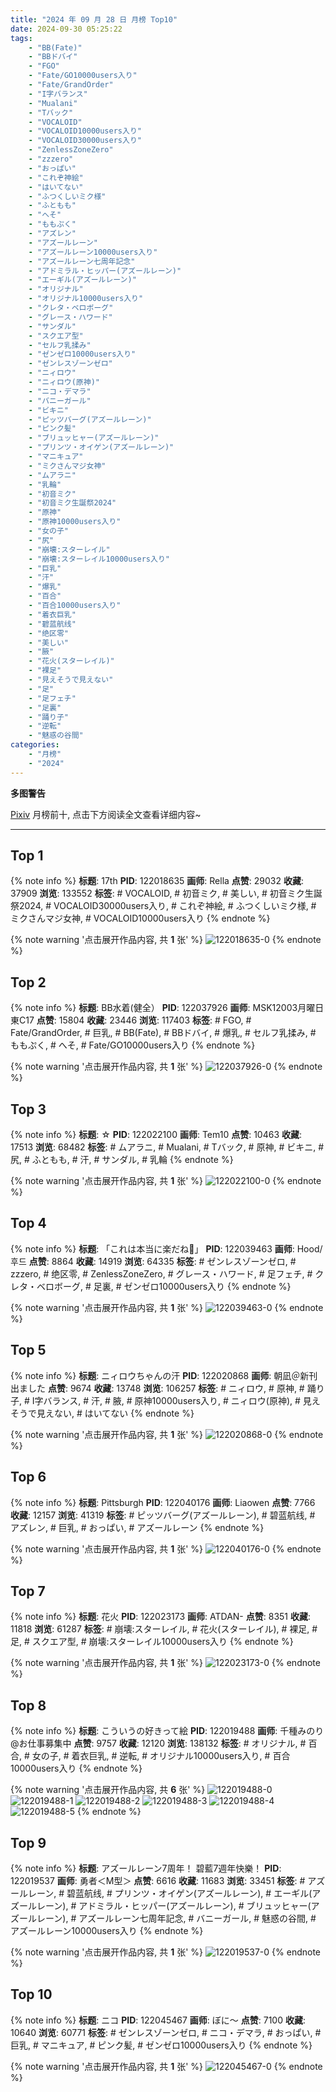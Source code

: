 ```yaml
---
title: "2024 年 09 月 28 日 月榜 Top10"
date: 2024-09-30 05:25:22
tags:
    - "BB(Fate)"
    - "BBドバイ"
    - "FGO"
    - "Fate/GO10000users入り"
    - "Fate/GrandOrder"
    - "I字バランス"
    - "Mualani"
    - "Tバック"
    - "VOCALOID"
    - "VOCALOID10000users入り"
    - "VOCALOID30000users入り"
    - "ZenlessZoneZero"
    - "zzzero"
    - "おっぱい"
    - "これぞ神絵"
    - "はいてない"
    - "ふつくしいミク様"
    - "ふともも"
    - "へそ"
    - "ももぷく"
    - "アズレン"
    - "アズールレーン"
    - "アズールレーン10000users入り"
    - "アズールレーン七周年記念"
    - "アドミラル・ヒッパー(アズールレーン)"
    - "エーギル(アズールレーン)"
    - "オリジナル"
    - "オリジナル10000users入り"
    - "クレタ・ベロボーグ"
    - "グレース・ハワード"
    - "サンダル"
    - "スクエア型"
    - "セルフ乳揉み"
    - "ゼンゼロ10000users入り"
    - "ゼンレスゾーンゼロ"
    - "ニィロウ"
    - "ニィロウ(原神)"
    - "ニコ・デマラ"
    - "バニーガール"
    - "ビキニ"
    - "ピッツバーグ(アズールレーン)"
    - "ピンク髪"
    - "ブリュッヒャー(アズールレーン)"
    - "プリンツ・オイゲン(アズールレーン)"
    - "マニキュア"
    - "ミクさんマジ女神"
    - "ムアラニ"
    - "乳輪"
    - "初音ミク"
    - "初音ミク生誕祭2024"
    - "原神"
    - "原神10000users入り"
    - "女の子"
    - "尻"
    - "崩壊:スターレイル"
    - "崩壊:スターレイル10000users入り"
    - "巨乳"
    - "汗"
    - "爆乳"
    - "百合"
    - "百合10000users入り"
    - "着衣巨乳"
    - "碧蓝航线"
    - "绝区零"
    - "美しい"
    - "腋"
    - "花火(スターレイル)"
    - "裸足"
    - "見えそうで見えない"
    - "足"
    - "足フェチ"
    - "足裏"
    - "踊り子"
    - "逆転"
    - "魅惑の谷間"
categories:
    - "月榜"
    - "2024"
---
```


<i class="fa fa-triangle-exclamation"></i>**多图警告**<i class="fa fa-triangle-exclamation"></i>

[Pixiv](https://www.pixiv.net/) 月榜前十, 点击下方阅读全文查看详细内容~

<!-- more -->

---

## Top 1

{% note info %}
**标题**: 17th
**PID**: 122018635 **画师**: Rella
**点赞**: 29032 **收藏**: 37909 **浏览**: 133552
**标签**: # VOCALOID, # 初音ミク, # 美しい, # 初音ミク生誕祭2024, # VOCALOID30000users入り, # これぞ神絵, # ふつくしいミク様, # ミクさんマジ女神, # VOCALOID10000users入り
{% endnote %}

{% note warning '点击展开作品内容, 共 **1** 张' %}
![122018635-0](https://i.pixiv.re/img-original/img/2024/09/01/00/01/15/122018635_p0.png)
{% endnote %}

## Top 2

{% note info %}
**标题**: BB水着(健全）
**PID**: 122037926 **画师**: MSK12003月曜日東C17
**点赞**: 15804 **收藏**: 23446 **浏览**: 117403
**标签**: # FGO, # Fate/GrandOrder, # 巨乳, # BB(Fate), # BBドバイ, # 爆乳, # セルフ乳揉み, # ももぷく, # へそ, # Fate/GO10000users入り
{% endnote %}

{% note warning '点击展开作品内容, 共 **1** 张' %}
![122037926-0](https://i.pixiv.re/img-original/img/2024/09/01/15/01/24/122037926_p0.jpg)
{% endnote %}

## Top 3

{% note info %}
**标题**: ☆
**PID**: 122022100 **画师**: Tem10
**点赞**: 10463 **收藏**: 17513 **浏览**: 68482
**标签**: # ムアラニ, # Mualani, # Tバック, # 原神, # ビキニ, # 尻, # ふともも, # 汗, # サンダル, # 乳輪
{% endnote %}

{% note warning '点击展开作品内容, 共 **1** 张' %}
![122022100-0](https://i.pixiv.re/img-original/img/2024/09/01/01/16/11/122022100_p0.jpg)
{% endnote %}

## Top 4

{% note info %}
**标题**: 「これは本当に楽だね🎵」
**PID**: 122039463 **画师**: Hood/후드
**点赞**: 8864 **收藏**: 14919 **浏览**: 64335
**标签**: # ゼンレスゾーンゼロ, # zzzero, # 绝区零, # ZenlessZoneZero, # グレース・ハワード, # 足フェチ, # クレタ・ベロボーグ, # 足裏, # ゼンゼロ10000users入り
{% endnote %}

{% note warning '点击展开作品内容, 共 **1** 张' %}
![122039463-0](https://i.pixiv.re/img-original/img/2024/09/01/15/59/45/122039463_p0.png)
{% endnote %}

## Top 5

{% note info %}
**标题**: ニィロウちゃんの汗
**PID**: 122020868 **画师**: 朝凪＠新刊出ました
**点赞**: 9674 **收藏**: 13748 **浏览**: 106257
**标签**: # ニィロウ, # 原神, # 踊り子, # I字バランス, # 汗, # 腋, # 原神10000users入り, # ニィロウ(原神), # 見えそうで見えない, # はいてない
{% endnote %}

{% note warning '点击展开作品内容, 共 **1** 张' %}
![122020868-0](https://i.pixiv.re/img-original/img/2024/09/01/00/41/36/122020868_p0.jpg)
{% endnote %}

## Top 6

{% note info %}
**标题**: Pittsburgh
**PID**: 122040176 **画师**: Liaowen
**点赞**: 7766 **收藏**: 12157 **浏览**: 41319
**标签**: # ピッツバーグ(アズールレーン), # 碧蓝航线, # アズレン, # 巨乳, # おっぱい, # アズールレーン
{% endnote %}

{% note warning '点击展开作品内容, 共 **1** 张' %}
![122040176-0](https://i.pixiv.re/img-original/img/2024/09/01/16/22/02/122040176_p0.png)
{% endnote %}

## Top 7

{% note info %}
**标题**: 花火
**PID**: 122023173 **画师**: ATDAN-
**点赞**: 8351 **收藏**: 11818 **浏览**: 61287
**标签**: # 崩壊:スターレイル, # 花火(スターレイル), # 裸足, # 足, # スクエア型, # 崩壊:スターレイル10000users入り
{% endnote %}

{% note warning '点击展开作品内容, 共 **1** 张' %}
![122023173-0](https://i.pixiv.re/img-original/img/2024/09/03/11/12/20/122023173_p0.png)
{% endnote %}

## Top 8

{% note info %}
**标题**: こういうの好きって絵
**PID**: 122019488 **画师**: 千種みのり@お仕事募集中
**点赞**: 9757 **收藏**: 12120 **浏览**: 138132
**标签**: # オリジナル, # 百合, # 女の子, # 着衣巨乳, # 逆転, # オリジナル10000users入り, # 百合10000users入り
{% endnote %}

{% note warning '点击展开作品内容, 共 **6** 张' %}
![122019488-0](https://i.pixiv.re/img-original/img/2024/09/01/00/11/42/122019488_p0.jpg)
![122019488-1](https://i.pixiv.re/img-original/img/2024/09/01/00/11/42/122019488_p1.jpg)
![122019488-2](https://i.pixiv.re/img-original/img/2024/09/01/00/11/42/122019488_p2.jpg)
![122019488-3](https://i.pixiv.re/img-original/img/2024/09/01/00/11/42/122019488_p3.jpg)
![122019488-4](https://i.pixiv.re/img-original/img/2024/09/01/00/11/42/122019488_p4.jpg)
![122019488-5](https://i.pixiv.re/img-original/img/2024/09/01/00/11/42/122019488_p5.jpg)
{% endnote %}

## Top 9

{% note info %}
**标题**: アズールレーン7周年！ 碧藍7週年快樂！
**PID**: 122019537 **画师**: 勇者＜M型＞
**点赞**: 6616 **收藏**: 11683 **浏览**: 33451
**标签**: # アズールレーン, # 碧蓝航线, # プリンツ・オイゲン(アズールレーン), # エーギル(アズールレーン), # アドミラル・ヒッパー(アズールレーン), # ブリュッヒャー(アズールレーン), # アズールレーン七周年記念, # バニーガール, # 魅惑の谷間, # アズールレーン10000users入り
{% endnote %}

{% note warning '点击展开作品内容, 共 **1** 张' %}
![122019537-0](https://i.pixiv.re/img-original/img/2024/09/01/00/12/39/122019537_p0.jpg)
{% endnote %}

## Top 10

{% note info %}
**标题**: ニコ
**PID**: 122045467 **画师**: ぼに～
**点赞**: 7100 **收藏**: 10640 **浏览**: 60771
**标签**: # ゼンレスゾーンゼロ, # ニコ・デマラ, # おっぱい, # 巨乳, # マニキュア, # ピンク髪, # ゼンゼロ10000users入り
{% endnote %}

{% note warning '点击展开作品内容, 共 **1** 张' %}
![122045467-0](https://i.pixiv.re/img-original/img/2024/09/01/19/08/16/122045467_p0.jpg)
{% endnote %}
